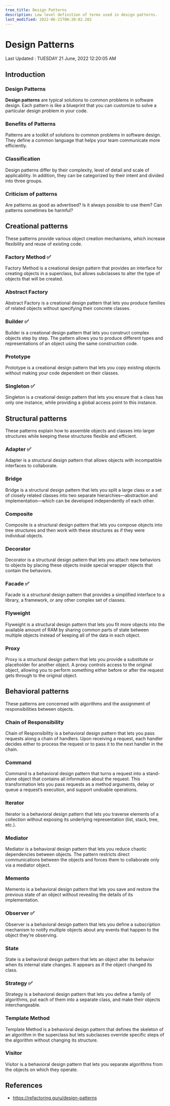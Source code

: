```yaml
---
tree_title: Design Patterns
description: Low level definition of terms used in design patterns.
last_modified: 2022-06-21T00:20:02.202
---
```


# Design Patterns

<span class="tag-is-success">Last Updated : TUESDAY 21 June, 2022 12:20:05 AM</span>

## Introduction

<div class="design-patterns-container">

<div class="design-patterns-item">

### **Design Patterns**

<strong>Design patterns</strong> are typical solutions to common problems in software design. Each pattern is like a blueprint that you can customize to solve a particular design problem in your code.

</div>

<div class="design-patterns-item">

### **Benefits of Patterns**

Patterns are a toolkit of solutions to common problems in software design. They define a common language that helps your team communicate more efficiently.

</div>

<div class="design-patterns-item">

### **Classification**

Design patterns differ by their complexity, level of detail and scale of applicability. In addition, they can be categorized by their intent and divided into three groups.

</div>

<div class="design-patterns-item">

### **Criticism of patterns**

Are patterns as good as advertised? Is it always possible to use them? Can patterns sometimes be harmful?

</div>

</div>

## Creational patterns

These patterns provide various object creation mechanisms, which increase flexibility and reuse of existing code.

<div class="design-patterns-container">
<div class="design-patterns-item">

### **Factory Method** ✅

Factory Method is a creational design pattern that provides an interface for creating objects in a superclass, but allows subclasses to alter the type of objects that will be created.

</div>

<div class="design-patterns-item">

### **Abstract Factory**

Abstract Factory is a creational design pattern that lets you produce families of related objects without specifying their concrete classes.

</div>

<div class="design-patterns-item">

### **Builder** ✅

Builder is a creational design pattern that lets you construct complex objects step by step. The pattern allows you to produce different types and representations of an object using the same construction code.

</div>

<div class="design-patterns-item">

### **Prototype**

Prototype is a creational design pattern that lets you copy existing objects without making your code dependent on their classes.

</div>

<div class="design-patterns-item">

### **Singleton** ✅

Singleton is a creational design pattern that lets you ensure that a class has only one instance, while providing a global access point to this instance.

</div>

</div>

## Structural patterns

These patterns explain how to assemble objects and classes into larger structures while keeping these structures flexible and efficient.

<div class="design-patterns-container">
<div class="design-patterns-item">

### **Adapter** ✅

Adapter is a structural design pattern that allows objects with incompatible interfaces to collaborate.

</div>

<div class="design-patterns-item">

### **Bridge**

Bridge is a structural design pattern that lets you split a large class or a set of closely related classes into two separate hierarchies—abstraction and implementation—which can be developed independently of each other.

</div>

<div class="design-patterns-item">

### **Composite**

Composite is a structural design pattern that lets you compose objects into tree structures and then work with these structures as if they were individual objects.

</div>

<div class="design-patterns-item">

### **Decorator**

Decorator is a structural design pattern that lets you attach new behaviors to objects by placing these objects inside special wrapper objects that contain the behaviors.

</div>

<div class="design-patterns-item">

### **Facade** ✅

Facade is a structural design pattern that provides a simplified interface to a library, a framework, or any other complex set of classes.

</div>

<div class="design-patterns-item">

### **Flyweight**

Flyweight is a structural design pattern that lets you fit more objects into the available amount of RAM by sharing common parts of state between multiple objects instead of keeping all of the data in each object.

</div>

<div class="design-patterns-item">

### **Proxy**

Proxy is a structural design pattern that lets you provide a substitute or placeholder for another object. A proxy controls access to the original object, allowing you to perform something either before or after the request gets through to the original object.

</div>

</div>

## Behavioral patterns

These patterns are concerned with algorithms and the assignment of responsibilities between objects.

<div class="design-patterns-container">
<div class="design-patterns-item">

### **Chain of Responsibility**

Chain of Responsibility is a behavioral design pattern that lets you pass requests along a chain of handlers. Upon receiving a request, each handler decides either to process the request or to pass it to the next handler in the chain.

</div>

<div class="design-patterns-item">

### **Command**

Command is a behavioral design pattern that turns a request into a stand-alone object that contains all information about the request. This transformation lets you pass requests as a method arguments, delay or queue a request’s execution, and support undoable operations.

</div>

<div class="design-patterns-item">

### **Iterator**

Iterator is a behavioral design pattern that lets you traverse elements of a collection without exposing its underlying representation (list, stack, tree, etc.).

</div>

<div class="design-patterns-item">

### **Mediator**

Mediator is a behavioral design pattern that lets you reduce chaotic dependencies between objects. The pattern restricts direct communications between the objects and forces them to collaborate only via a mediator object.

</div>

<div class="design-patterns-item">

### **Memento**

Memento is a behavioral design pattern that lets you save and restore the previous state of an object without revealing the details of its implementation.

</div>

<div class="design-patterns-item">

### **Observer** ✅

Observer is a behavioral design pattern that lets you define a subscription mechanism to notify multiple objects about any events that happen to the object they’re observing.

</div>

<div class="design-patterns-item">

### **State**

State is a behavioral design pattern that lets an object alter its behavior when its internal state changes. It appears as if the object changed its class.

</div>

<div class="design-patterns-item">

### **Strategy** ✅

Strategy is a behavioral design pattern that lets you define a family of algorithms, put each of them into a separate class, and make their objects interchangeable.

</div>

<div class="design-patterns-item">

### **Template Method**

Template Method is a behavioral design pattern that defines the skeleton of an algorithm in the superclass but lets subclasses override specific steps of the algorithm without changing its structure.

</div>

<div class="design-patterns-item">

### **Visitor**

Visitor is a behavioral design pattern that lets you separate algorithms from the objects on which they operate.

</div>

</div>

## References

<ul>
<li>

<https://refactoring.guru/design-patterns>

</li>
            
</ul>
